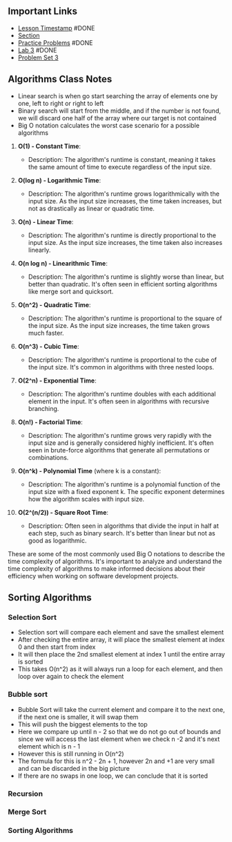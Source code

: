 
## Important Links
- [Lesson Timestamp](https://youtu.be/9rT9vYlYVos?t=8308) #DONE 
- [Section](https://cs50.harvard.edu/x/2023/sections/3/) 
- [Practice Problems](https://cs50.harvard.edu/x/2023/problems/3/) #DONE 
- [Lab 3](https://cs50.harvard.edu/x/2023/labs/3/) #DONE 
- [Problem Set 3](https://cs50.harvard.edu/x/2023/psets/3/)

## Algorithms Class Notes
- Linear search is when go start searching the array of elements one by one, left to right or right to left
- Binary search will start from the middle, and if the number is not found, we will discard one half of the array where our target is not contained
- Big O notation calculates the worst case scenario for a possible algorithms
1. **O(1) - Constant Time**:
    
    - Description: The algorithm's runtime is constant, meaning it takes the same amount of time to execute regardless of the input size.
2. **O(log n) - Logarithmic Time**:
    
    - Description: The algorithm's runtime grows logarithmically with the input size. As the input size increases, the time taken increases, but not as drastically as linear or quadratic time.
3. **O(n) - Linear Time**:
    
    - Description: The algorithm's runtime is directly proportional to the input size. As the input size increases, the time taken also increases linearly.
4. **O(n log n) - Linearithmic Time**:
    
    - Description: The algorithm's runtime is slightly worse than linear, but better than quadratic. It's often seen in efficient sorting algorithms like merge sort and quicksort.
5. **O(n^2) - Quadratic Time**:
    
    - Description: The algorithm's runtime is proportional to the square of the input size. As the input size increases, the time taken grows much faster.
6. **O(n^3) - Cubic Time**:
    
    - Description: The algorithm's runtime is proportional to the cube of the input size. It's common in algorithms with three nested loops.
7. **O(2^n) - Exponential Time**:
    
    - Description: The algorithm's runtime doubles with each additional element in the input. It's often seen in algorithms with recursive branching.
8. **O(n!) - Factorial Time**:
    
    - Description: The algorithm's runtime grows very rapidly with the input size and is generally considered highly inefficient. It's often seen in brute-force algorithms that generate all permutations or combinations.
9. **O(n^k) - Polynomial Time** (where k is a constant):
    
    - Description: The algorithm's runtime is a polynomial function of the input size with a fixed exponent k. The specific exponent determines how the algorithm scales with input size.
10. **O(2^(n/2)) - Square Root Time**:
    
    - Description: Often seen in algorithms that divide the input in half at each step, such as binary search. It's better than linear but not as good as logarithmic.

These are some of the most commonly used Big O notations to describe the time complexity of algorithms. It's important to analyze and understand the time complexity of algorithms to make informed decisions about their efficiency when working on software development projects.


## Sorting Algorithms

### Selection Sort

- Selection sort will compare each element and save the smallest element
- After checking the entire array, it will place the smallest element at index 0 and then start from index
- It will then place the 2nd smallest element at index 1 until the entire array is sorted
- This takes O(n^2) as it will always run a loop for each element, and then loop over again to check the element

### Bubble sort

- Bubble Sort will take the current element and compare it to the next one, if the next one is smaller, it will swap them
- This will push the biggest elements to the top
- Here we compare up until n - 2 so that we do not go out of bounds and since we will access the last element when we check n -2 and it's next element which is n - 1
- However this is still running in O(n^2)
- The formula for this is n^2 - 2n + 1, however 2n and +1 are very small and can be discarded in the big picture
- If there are no swaps in one loop, we can conclude that it is sorted


### Recursion


### Merge Sort


### Sorting Algorithms
